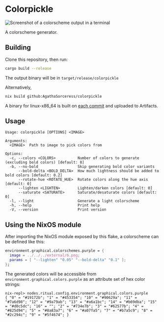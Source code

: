 # Colorpickle

![Screenshot of a colorscheme output in a terminal](https://i.imgur.com/06E4cWY.png)

A colorscheme generator.

## Building  
Clone this repository, then run:
```sh
cargo build --release
```
The output binary will be in `target/release/colorpickle`  

Alternatively,
```sh
nix build github:AgathaSorceress/colorpickle
```
A binary for linux-x86_64 is built on [each commit](https://github.com/AgathaSorceress/colorpickle/actions) and uploaded to Artifacts.

## Usage
```
Usage: colorpickle [OPTIONS] <IMAGE>

Arguments:
  <IMAGE>  Path to image to pick colors from

Options:
  -c, --colors <COLORS>          Number of colors to generate (excluding bold colors) [default: 8]
  -b, --no-bold                  Skip generating bold color variants
      --bold-delta <BOLD_DELTA>  How much lightness should be added to bold colors [default: 0.2]
      --rotate-hue <ROTATE_HUE>  Rotate colors along the hue axis [default: 0]
      --lighten <LIGHTEN>        Lighten/darken colors [default: 0]
      --saturate <SATURATE>      Saturate/desaturate colors [default: 0]
  -l, --light                    Generate a light colorscheme
  -h, --help                     Print help
  -V, --version                  Print version
```

## Using the NixOS module

After importing the NixOS module exposed by this flake, a colorscheme can be defined like this:
```nix
environment.graphical.colorschemes.purple = {
  image = ../../../external/6.png;
  params = [ "--lighten" "0.05" "--bold-delta" "0.1" ];
};
```
The generated colors will be accessible from `environment.graphical.colors.purple` 
as an attribute set of hex color strings:
```
nix-repl> nodes.ritual.config.environment.graphical.colors.purple
{ "0" = "#19172b"; "1" = "#453354"; "10" = "#90629a"; "11" = "#7a6d98"; "12" = "#9a79ab"; "13" = "#a6a1bc"; "14" = "#b69dba"; "15" = "#d0c5dc"; "16" = ""; "2" = "#734e7b"; "3" = "#62577b"; "4" = "#825d94"; "5" = "#8a83a7"; "6" = "#a07fa5"; "7" = "#b7a5c9"; "8" = "#2c294c"; "9" = "#5f4674"; }
```
